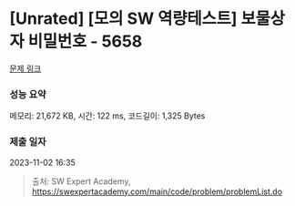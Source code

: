 # [Unrated] [모의 SW 역량테스트] 보물상자 비밀번호 - 5658 

[문제 링크](https://swexpertacademy.com/main/code/problem/problemDetail.do?contestProbId=AWXRUN9KfZ8DFAUo) 

### 성능 요약

메모리: 21,672 KB, 시간: 122 ms, 코드길이: 1,325 Bytes

### 제출 일자

2023-11-02 16:35



> 출처: SW Expert Academy, https://swexpertacademy.com/main/code/problem/problemList.do